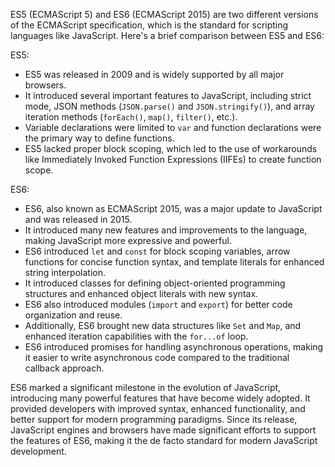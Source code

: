 ES5 (ECMAScript 5) and ES6 (ECMAScript 2015) are two different versions of the
ECMAScript specification, which is the standard for scripting languages like
JavaScript. Here's a brief comparison between ES5 and ES6:

ES5:
- ES5 was released in 2009 and is widely supported by all major browsers.
- It introduced several important features to JavaScript, including strict mode,
  JSON methods (`JSON.parse()` and `JSON.stringify()`), and array iteration methods
  (`forEach()`, `map()`, `filter()`, etc.).
- Variable declarations were limited to `var` and function declarations were the
  primary way to define functions.
- ES5 lacked proper block scoping, which led to the use of workarounds like
  Immediately Invoked Function Expressions (IIFEs) to create function scope.

ES6:
- ES6, also known as ECMAScript 2015, was a major update to JavaScript and was
  released in 2015.
- It introduced many new features and improvements to the language, making JavaScript
  more expressive and powerful.
- ES6 introduced `let` and `const` for block scoping variables, arrow functions for
  concise function syntax, and template literals for enhanced string interpolation.
- It introduced classes for defining object-oriented programming structures and
  enhanced object literals with new syntax.
- ES6 also introduced modules (`import` and `export`) for better code organization and
  reuse.
- Additionally, ES6 brought new data structures like `Set` and `Map`, and enhanced
  iteration capabilities with the `for...of` loop.
- ES6 introduced promises for handling asynchronous operations, making it easier to
  write asynchronous code compared to the traditional callback approach.

ES6 marked a significant milestone in the evolution of JavaScript, introducing many
powerful features that have become widely adopted. It provided developers with
improved syntax, enhanced functionality, and better support for modern programming
paradigms. Since its release, JavaScript engines and browsers have made significant
efforts to support the features of ES6, making it the de facto standard for modern
JavaScript development.
